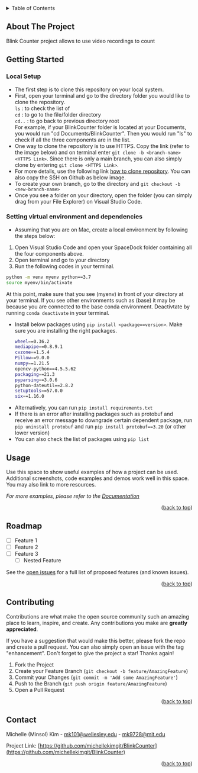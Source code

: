 <!-- TABLE OF CONTENTS -->
<details>
  <summary>Table of Contents</summary>
  <ol>
    <li>
      <a href="#about-the-project">About The Project</a>
    </li>
    <li>
      <a href="#getting-started">Getting Started</a>
      <ul>
        <li><a href="#Local Setup">Local Setup</a></li>
        <li><a href="#Setting virtual environment and dependenciess">Setting virtual environment and dependencies</a></li>
      </ul>
    </li>
    <li><a href="#usage">Usage</a></li>
    <li><a href="#roadmap">Roadmap</a></li>
    <li><a href="#contributing">contributing</a></li>
    <li><a href="#contact">Contact</a></li>
  </ol>
</details>


<!-- ABOUT THE PROJECT -->
## About The Project
Blink Counter project allows to use video recordings to count 


<!-- GETTING STARTED -->
## Getting Started
### Local Setup 
 * The first step is to clone this repository on your local system.
 * First, open your terminal and go to the directory folder you would like to clone the repository. <br>
       `ls` : to check the list of <br> 
       `cd` : to go to the file/folder directory <br> 
       `cd..` : to go back to previous directory root<br> 
   For example, if your BlinkCounter folder is located at your Documents, you would run "cd Documents/BlinkCounter". Then you would run "ls" to check if all the three components are in the list. <br> 
 * One way to clone the repository is to use HTTPS. Copy the link (refer to the image below) and on terminal enter `git clone -b <branch-name> <HTTPS Link>`. Since there is only a main branch, you can also simply clone by entering `git clone <HTTPS Link>`. 
 * For more details, use the following link [how to clone repository](https://docs.github.com/en/repositories/creating-and-managing-repositories/cloning-a-repository). You can also copy the SSH on Github as below image.
 * To create your own branch, go to the directory and `git checkout -b <new-branch-name>`
 * Once you see a folder on your directory, open the folder (you can simply drag from your File Explorer) on Visual Studio Code.

### Setting virtual environment and dependencies
* Assuming that you are on Mac, create a local environment by following the steps below: 

1. Open Visual Studio Code and open your SpaceDock folder containing all the four components above.
2. Open terminal and go to your directory <br> 
3. Run the following codes in your terminal.
   
```sh
python -m venv myenv python==3.7
source myenv/bin/activate
```
At this point, make sure that you see (myenv) in front of your directory at your terminal. If you see other environments such as (base) it may be because you are connected to the base conda environment. 
Deactivtate by running `conda deactivate` in your terminal.<br>
* Install below packages using `pip install <package==version>`. Make sure you are installing the right packages. 
  ```sh
  wheel==0.36.2
  mediapipe==0.8.9.1
  cvzone==1.5.4
  Pillow==9.0.0
  numpy==1.21.5
  opencv-python==4.5.5.62
  packaging==21.3
  pyparsing==3.0.6
  python-dateutil==2.8.2
  setuptools==57.0.0
  six==1.16.0
  ```
* Alternatively, you can run `pip install requirements.txt`
* If there is an error after installing packages such as protobuf and receive an error message to downgrade certain dependent package, run `pip uninstall protobuf` and run `pip install protobuf==3.20` (or other lower version) 
* You can also check the list of packages using `pip list`
  

<!-- USAGE EXAMPLES -->
## Usage

Use this space to show useful examples of how a project can be used. Additional screenshots, code examples and demos work well in this space. You may also link to more resources.

_For more examples, please refer to the [Documentation](https://example.com)_

<p align="right">(<a href="#readme-top">back to top</a>)</p>



<!-- ROADMAP -->
## Roadmap

- [ ] Feature 1
- [ ] Feature 2
- [ ] Feature 3
    - [ ] Nested Feature

See the [open issues](https://github.com/github_username/repo_name/issues) for a full list of proposed features (and known issues).

<p align="right">(<a href="#readme-top">back to top</a>)</p>



<!-- CONTRIBUTING -->
## Contributing

Contributions are what make the open source community such an amazing place to learn, inspire, and create. Any contributions you make are **greatly appreciated**.

If you have a suggestion that would make this better, please fork the repo and create a pull request. You can also simply open an issue with the tag "enhancement".
Don't forget to give the project a star! Thanks again!

1. Fork the Project
2. Create your Feature Branch (`git checkout -b feature/AmazingFeature`)
3. Commit your Changes (`git commit -m 'Add some AmazingFeature'`)
4. Push to the Branch (`git push origin feature/AmazingFeature`)
5. Open a Pull Request

<p align="right">(<a href="#readme-top">back to top</a>)</p>

<!-- CONTACT -->
## Contact

Michelle (Minsol) Kim - mk101@wellesley.edu - mk9728@mit.edu

Project Link: [https://github.com/michellekimgit/BlinkCounter](https://github.com/michellekimgit/BlinkCounter)

<p align="right">(<a href="#readme-top">back to top</a>)</p>
